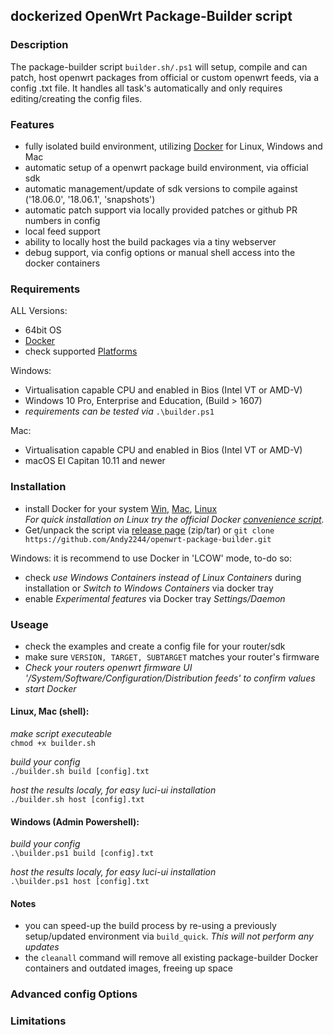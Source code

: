 ## dockerized OpenWrt Package-Builder script

### Description
The package-builder script ```builder.sh/.ps1``` will setup, compile and can patch, host openwrt packages from official or custom openwrt feeds, via a config .txt file. It handles all task's automatically and only requires editing/creating the config files.

### Features
* fully isolated build environment, utilizing [Docker](https://docs.docker.com/install/) for Linux, Windows and Mac
* automatic setup of a openwrt package build environment, via official sdk
* automatic management/update of sdk versions to compile against ('18.06.0', '18.06.1', 'snapshots')
* automatic patch support via locally provided patches or github PR numbers in config
* local feed support
* ability to locally host the build packages via a tiny webserver
* debug support, via config options or manual shell access into the docker containers

### Requirements
ALL Versions:
* 64bit OS
* [Docker](https://docs.docker.com/install/)
* check supported [Platforms](https://docs.docker.com/install/#supported-platforms)

Windows:
* Virtualisation capable CPU and enabled in Bios (Intel VT or AMD-V)
* Windows 10 Pro, Enterprise and Education, (Build > 1607)
* _requirements can be tested via_ ```.\builder.ps1```

Mac:
* Virtualisation capable CPU and enabled in Bios (Intel VT or AMD-V)
* macOS El Capitan 10.11 and newer

### Installation
* install Docker for your system [Win](https://download.docker.com/win/stable/Docker%20for%20Windows%20Installer.exe), [Mac](https://download.docker.com/mac/stable/Docker.dmg), [Linux](https://docs.docker.com/install/#supported-platforms)\
_For quick installation on Linux try the official Docker [convenience script](https://docs.docker.com/install/linux/docker-ce/ubuntu/#install-using-the-convenience-script)._
* Get/unpack the script via [release page](https://github.com/Andy2244/openwrt-package-builder/releases) (zip/tar) or ```git clone https://github.com/Andy2244/openwrt-package-builder.git```

Windows: it is recommend to use Docker in 'LCOW' mode, to-do so:
- check _use Windows Containers instead of Linux Containers_ during installation or _Switch to Windows Containers_ via docker tray
- enable _Experimental features_ via Docker tray _Settings/Daemon_


### Useage
* check the examples and create a config file for your router/sdk
* make sure ```VERSION, TARGET, SUBTARGET``` matches your router's firmware
* _Check your routers openwrt firmware UI '/System/Software/Configuration/Distribution feeds' to confirm values_
* _start Docker_

#### Linux, Mac (shell):

_make script executeable_ \
```chmod +x builder.sh```

_build your config_ \
```./builder.sh build [config].txt```

_host the results localy, for easy luci-ui installation_ \
```./builder.sh host [config].txt```

#### Windows (Admin Powershell):

_build your config_ \
```.\builder.ps1 build [config].txt```

_host the results localy, for easy luci-ui installation_ \
```.\builder.ps1 host [config].txt```

#### Notes

* you can speed-up the build process by re-using a previously setup/updated environment via ```build_quick```. _This will not perform any updates_
* the ```cleanall``` command will remove all existing package-builder Docker containers and outdated images, freeing up space

### Advanced config Options

### Limitations
